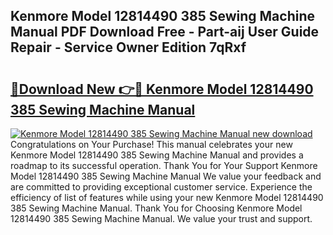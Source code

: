 ## Kenmore Model 12814490 385 Sewing Machine Manual PDF Download Free - Part-aij User Guide Repair - Service Owner Edition 7qRxf

# <h2><a href="http://bc48295.oget.top/?id=Kenmore+Model+12814490+385+Sewing+Machine+Manual">🔗Download New 👉🔴 Kenmore Model 12814490 385 Sewing Machine Manual</a></h2>

[![Kenmore Model 12814490 385 Sewing Machine Manual new download](https://i.imgur.com/5g1atiW.png)](http://bc48295.oget.top/?id=Kenmore+Model+12814490+385+Sewing+Machine+Manual)
Congratulations on Your Purchase! This manual celebrates your new Kenmore Model 12814490 385 Sewing Machine Manual and provides a roadmap to its successful operation. Thank You for Your Support Kenmore Model 12814490 385 Sewing Machine Manual We value your feedback and are committed to providing exceptional customer service. Experience the efficiency of list of features while using your new Kenmore Model 12814490 385 Sewing Machine Manual. Thank You for Choosing Kenmore Model 12814490 385 Sewing Machine Manual. We value your trust and support.
